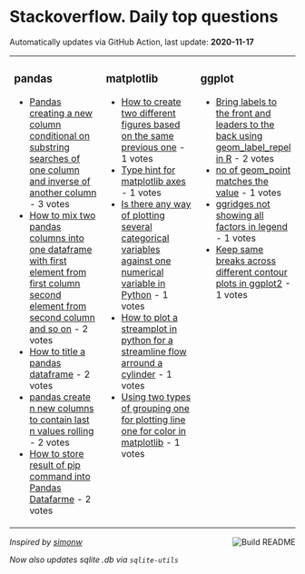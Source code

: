 # Stackoverflow. Daily top questions 

Automatically updates via GitHub Action, last update: **<!-- date starts -->2020-11-17<!-- date ends -->**


<table><tr><td valign="top" width="33%">

### pandas
<!-- pandas starts -->
* [Pandas creating a new column conditional on substring searches of one column and inverse of another column](https://stackoverflow.com/questions/64884355/pandas-creating-a-new-column-conditional-on-substring-searches-of-one-column-an) - 3 votes
* [How to mix two pandas columns into one dataframe with first element from first column second element from second column and so on](https://stackoverflow.com/questions/64876626/how-to-mix-two-pandas-columns-into-one-dataframe-with-first-element-from-first-c) - 2 votes
* [How to title a pandas dataframe](https://stackoverflow.com/questions/64881586/how-to-title-a-pandas-dataframe) - 2 votes
* [pandas create n new columns to contain last n values rolling](https://stackoverflow.com/questions/64878086/pandas-create-n-new-columns-to-contain-last-n-values-rolling) - 2 votes
* [How to store result of pip command into Pandas Datafarme](https://stackoverflow.com/questions/64873796/how-to-store-result-of-pip-command-into-pandas-datafarme) - 2 votes
<!-- pandas ends -->
</td><td valign="top" width="34%">


### matplotlib
<!-- matplotlib starts -->
* [How to create two different figures based on the same previous one](https://stackoverflow.com/questions/64873354/how-to-create-two-different-figures-based-on-the-same-previous-one) - 1 votes
* [Type hint for matplotlib axes](https://stackoverflow.com/questions/64880328/type-hint-for-matplotlib-axes) - 1 votes
* [Is there any way of plotting several categorical variables against one numerical variable in Python](https://stackoverflow.com/questions/64880290/is-there-any-way-of-plotting-several-categorical-variables-against-one-numerical) - 1 votes
* [How to plot a streamplot in python for a streamline flow arround a cylinder](https://stackoverflow.com/questions/64877298/how-to-plot-a-streamplot-in-python-for-a-streamline-flow-arround-a-cylinder) - 1 votes
* [Using two types of grouping one for plotting line one for color in matplotlib](https://stackoverflow.com/questions/64873832/using-two-types-of-grouping-one-for-plotting-line-one-for-color-in-matplotlib) - 1 votes
<!-- matplotlib ends -->
</td><td valign="top" width="34%">


### ggplot
<!-- ggplot2 starts -->
* [Bring labels to the front and leaders to the back using geom_label_repel in R](https://stackoverflow.com/questions/64884545/bring-labels-to-the-front-and-leaders-to-the-back-using-geom-label-repel-in-r) - 2 votes
* [no of geom_point matches the value](https://stackoverflow.com/questions/64869181/no-of-geom-point-matches-the-value) - 1 votes
* [ggridges not showing all factors in legend](https://stackoverflow.com/questions/64883153/ggridges-not-showing-all-factors-in-legend) - 1 votes
* [Keep same breaks across different contour plots in ggplot2](https://stackoverflow.com/questions/64873086/keep-same-breaks-across-different-contour-plots-in-ggplot2) - 1 votes
<!-- ggplot2 ends -->
</td></tr></table>

<a href="https://github.com/hp0404/hp0404/actions"><img src="https://github.com/hp0404/hp0404/workflows/Build%20README/badge.svg" align="right" alt="Build README"></a> <p>*Inspired by  [simonw](https://github.com/simonw/simonw)*</p> <p> *Now also updates sqlite .db via `sqlite-utils`* </p>
